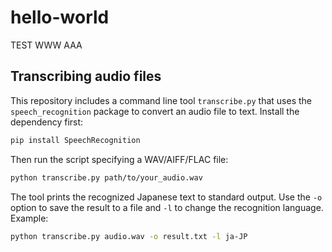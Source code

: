 # hello-world

TEST
WWW
AAA

## Transcribing audio files

This repository includes a command line tool `transcribe.py` that uses the
`speech_recognition` package to convert an audio file to text. Install the
dependency first:

```bash
pip install SpeechRecognition
```

Then run the script specifying a WAV/AIFF/FLAC file:

```bash
python transcribe.py path/to/your_audio.wav
```

The tool prints the recognized Japanese text to standard output. Use the
`-o` option to save the result to a file and `-l` to change the recognition
language. Example:

```bash
python transcribe.py audio.wav -o result.txt -l ja-JP
```

